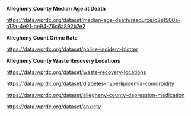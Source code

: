 **Allegheny County Median Age at Death**

https://data.wprdc.org/dataset/median-age-death/resource/c2e1500a-a12a-4e91-be94-76c6a892b7e2

**Allegheny Count Crime Rate**

https://data.wprdc.org/dataset/police-incident-blotter

**Allegheny County Waste Recovery Locations**

https://data.wprdc.org/dataset/waste-recovery-locations



https://data.wprdc.org/dataset/diabetes-hyperlipidemia-comorbidity

https://data.wprdc.org/dataset/allegheny-county-depression-medication

https://data.wprdc.org/dataset/anxiety
